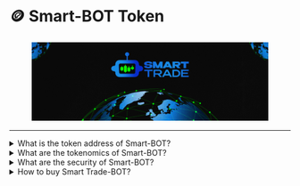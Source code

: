 # 🪙 Smart-BOT Token

<figure><img src="../.gitbook/assets/covergitbook (1).png" alt=""><figcaption></figcaption></figure>

***

<details>

<summary>What is the token address of Smart-BOT?</summary>

The Smart-BOT token is deployed on the Binance Smart Chain network at:&#x20;

</details>

<details>

<summary>What are the tokenomics of Smart-BOT?</summary>

28,19% - Presale \
08,30% - Liquidity\
15,00% - Development NFT\`s Smart-BOT\
13,00% - Platform Staking and Swap \
10,00% - Platform Copy Trade\
08,00% - Ecosystem Development \
08,00% - Cex Listing 1 \
04,00% - Marketing and Partneships \
00,42% - Aidrop\
05,07% - Burnt\
&#x20;

</details>

<details>

<summary>What are the security of Smart-BOT?</summary>

In the realm of financial innovation, ensuring the security of your investment is paramount. That's why we've integrated three essential pillars to fortify your confidence in Smart Trade-BOT: KYC (Know Your Customer)and  Audit.

#### KYC - Pinksale&#x20;

KYC is not just a regulatory requirement; it's a shield against potential risks. By verifying the identities of our users, we create a trustworthy environment that safeguards against fraudulent activities. This process not only protects you but also contributes to a community built on transparency and integrity.

#### Audit - Coinsult  <a href="#https-coinsult.net-projects-smart-bot" id="https-coinsult.net-projects-smart-bot"></a>

Transparency is the cornerstone of Smart Trade-BOT. Regular external audits by reputable firms validate the reliability of our platform's functionality, security measures, and smart contracts. These audits provide an unbiased assessment, assuring you that our operations align with the highest standards and best practices.

[https://coinsult.net/projects/smart-bot/](https://coinsult.net/projects/smart-bot/)



</details>

<details>

<summary>How to buy Smart Trade-BOT?</summary>

[->Click here<](https://www.pinksale.finance/launchpad/0x830a831E80CE86867138A6107f765430e3e222f8?chain=BSC)-

</details>
